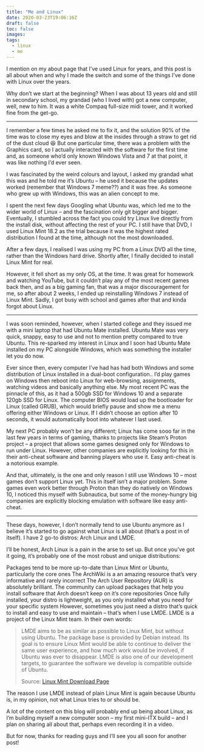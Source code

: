```yaml
---
title: "Me and Linux"
date: 2020-03-23T19:06:16Z
draft: false
toc: false
images:
tags: 
  - linux
  - me
---
```


I mention on my about page that I’ve used Linux for years, and this post is all about when and why I made the switch and some of the things I’ve done with Linux over the years.

Why don’t we start at the beginning? When I was about 13 years old and still in secondary school, my grandad (who I lived with) got a new computer, well, new to him. It was a white Compaq full-size midi tower, and it worked fine from the get-go.

---

I remember a few times he asked me to fix it, and the solution 90% of the time was to close my eyes and blow at the insides through a straw to get rid of the dust cloud :laughing: But one particular time, there was a problem with the Graphics card, so I actually interacted with the software for the first time and, as someone who’d only known Windows Vista and 7 at that point, it was like nothing I’d ever seen.

I was fascinated by the weird colours and layout, I asked my grandad what this was and he told me it’s Ubuntu – he used it because the updates worked (remember that Windows 7 meme??) and it was free. As someone who grew up with Windows, this was an alien concept to me.

I spent the next few days Googling what Ubuntu was, which led me to the wider world of Linux – and the fascination only git bigger and bigger. Eventually, I stumbled across the fact you could try Linux live directly from the install disk, without affecting the rest of your PC. I still have that DVD, I used Linux Mint 18.2 as the trial because it was the highest rated distribution I found at the time, although not the most downloaded.

After a few days, I realised I was using my PC from a Linux DVD all the time, rather than the Windows hard drive. Shortly after, I finally decided to install Linux Mint for real.

However, it fell short as my only OS, at the time. It was great for homework and watching YouTube, but it couldn’t play any of the most recent games back then, and as a big gaming fan, that was a major discouragement for me, so after about 2 weeks, I ended up reinstalling Windows 7 instead of Linux Mint. Sadly, I got busy with school and games after that and kinda forgot about Linux.

---

I was soon reminded, however, when I started college and they issued me with a mini laptop that had Ubuntu Mate installed. Ubuntu Mate was very quick, snappy, easy to use and not to mention pretty compared to true Ubuntu. This re-sparked my interest in Linux and I soon had Ubuntu Mate installed on my PC alongside Windows, which was something the installer let you do now.

Ever since then, every computer I’ve had has had both Windows and some distribution of Linux installed in a dual-boot configuration.. I’d play games on Windows then reboot into Linux for web-browsing, assignments, watching videos and basically anything else. My most recent PC was the pinnacle of this, as it had a 500gb SSD for Windows 10 and a separate 120gb SSD for Linux. The computer BIOS would load up the bootloader for Linux (called GRUB), which would briefly pause and show me a menu offering either Windows or Linux. If I didn’t choose an option after 10 seconds, it would automatically boot into whatever I last used.

My next PC probably won’t be any different; Linux has come sooo far in the last few years in terms of gaming, thanks to projects like Steam’s Proton project – a project that allows some games designed only for Windows to run under Linux. However, other companies are explicitly looking for this in their anti-cheat software and banning players who use it. Easy anti-cheat is a notorious example.

And that, ultimately, is the one and only reason I still use Windows 10 – most games don’t support Linux yet. This in itself isn’t a major problem. Some games even work better through Proton than they do natively on Windows 10, I noticed this myself with Subnautica, but some of the money-hungry big companies are explicitly blocking emulation with software like easy anti-cheat.

---

These days, however, I don’t normally tend to use Ubuntu anymore as I believe it’s started to go against what Linux is all about (that’s a post in of itself). I have 2 go-to distros: Arch Linux and LMDE.

I’ll be honest, Arch Linux is a pain in the arse to set up. But once you’ve got it going, it’s probably one of the most robust and unique distributions:

Packages tend to be more up-to-date than Linux Mint or Ubuntu, particularly the core ones
The ArchWiki is a an amazing resource that’s very informative and rarely incorrect
The Arch User Repository (AUR) is absolutely brilliant. The community can upload packages that help you install software that Arch doesn’t keep on it’s core repositories
Once fully installed, your distro is lightweight, as you only installed what you need for your specific system
However, sometimes you just need a distro that’s quick to install and easy to use and maintain – that’s when I use LMDE. LMDE is a project of the Linux Mint team. In their own words:

> LMDE aims to be as similar as possible to Linux Mint, but without using Ubuntu. The package base is provided by Debian instead. Its goal is to ensure Linux Mint would be able to continue to deliver the same user experience, and how much work would be involved, if Ubuntu was ever to disappear. LMDE is also one of our development targets, to guarantee the software we develop is compatible outside of Ubuntu.
>
> Source: [Linux Mint Download Page](https://www.linuxmint.com/download_lmde.php)

The reason I use LMDE instead of plain Linux Mint is again because Ubuntu is, in my opinion, not what Linux tries to or should be.

A lot of the content on this blog will probably end up being about Linux, as I’m building myself a new computer soon – my first mini-ITX build – and I plan on sharing all about that, perhaps even recording it in a video.

But for now, thanks for reading guys and I’ll see you all soon for another post!